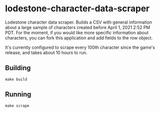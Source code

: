 # lodestone-character-data-scraper
Lodestone character data scraper. Builds a CSV with general information about a large sample of characters created before April 1, 2021 2:52 PM PDT.
For the moment, if you would like more specific information about characters, you can fork this application and add fields to the row object.

It's currently configured to scrape every 100th character since the game's release, and takes about 10 hours to run.

## Building
`make build`

## Running
`make scrape`